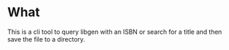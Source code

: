 # What
This is a cli tool to query libgen with an ISBN or search for a title and then save the file to a directory.
